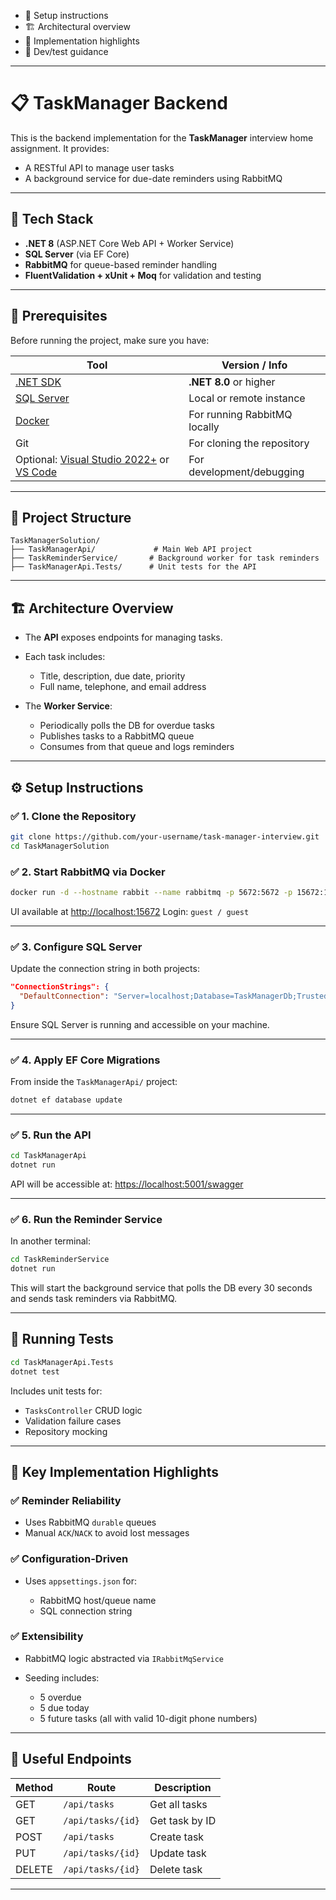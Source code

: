 * 🔧 Setup instructions
* 🏗 Architectural overview
* 🧠 Implementation highlights
* 🚀 Dev/test guidance

---

# 📋 TaskManager Backend

This is the backend implementation for the **TaskManager** interview home assignment. It provides:

* A RESTful API to manage user tasks
* A background service for due-date reminders using RabbitMQ

---

## 🚀 Tech Stack

* **.NET 8** (ASP.NET Core Web API + Worker Service)
* **SQL Server** (via EF Core)
* **RabbitMQ** for queue-based reminder handling
* **FluentValidation + xUnit + Moq** for validation and testing

---

## 🔧 Prerequisites

Before running the project, make sure you have:

| Tool                                                                                                              | Version / Info               |
| ----------------------------------------------------------------------------------------------------------------- | ---------------------------- |
| [.NET SDK](https://dotnet.microsoft.com/en-us/download)                                                           | **.NET 8.0** or higher       |
| [SQL Server](https://www.microsoft.com/en-us/sql-server/sql-server-downloads)                                     | Local or remote instance     |
| [Docker](https://www.docker.com/products/docker-desktop)                                                          | For running RabbitMQ locally |
| Git                                                                                                               | For cloning the repository   |
| Optional: [Visual Studio 2022+](https://visualstudio.microsoft.com/) or [VS Code](https://code.visualstudio.com/) | For development/debugging    |

---

## 📂 Project Structure

```
TaskManagerSolution/
├── TaskManagerApi/             # Main Web API project
├── TaskReminderService/       # Background worker for task reminders
├── TaskManagerApi.Tests/      # Unit tests for the API
```

---

## 🏗 Architecture Overview

* The **API** exposes endpoints for managing tasks.
* Each task includes:

  * Title, description, due date, priority
  * Full name, telephone, and email address
* The **Worker Service**:

  * Periodically polls the DB for overdue tasks
  * Publishes tasks to a RabbitMQ queue
  * Consumes from that queue and logs reminders

---

## ⚙️ Setup Instructions

### ✅ 1. Clone the Repository

```bash
git clone https://github.com/your-username/task-manager-interview.git
cd TaskManagerSolution
```

### ✅ 2. Start RabbitMQ via Docker

```bash
docker run -d --hostname rabbit --name rabbitmq -p 5672:5672 -p 15672:15672 rabbitmq:3-management

```

UI available at [http://localhost:15672](http://localhost:15672)
Login: `guest / guest`

---

### ✅ 3. Configure SQL Server

Update the connection string in both projects:

```json
"ConnectionStrings": {
  "DefaultConnection": "Server=localhost;Database=TaskManagerDb;Trusted_Connection=True;TrustServerCertificate=True;"
}
```

Ensure SQL Server is running and accessible on your machine.

---

### ✅ 4. Apply EF Core Migrations

From inside the `TaskManagerApi/` project:

```bash
dotnet ef database update
```

---

### ✅ 5. Run the API

```bash
cd TaskManagerApi
dotnet run
```

API will be accessible at:
[https://localhost:5001/swagger](https://localhost:5001/swagger)

---

### ✅ 6. Run the Reminder Service

In another terminal:

```bash
cd TaskReminderService
dotnet run
```

This will start the background service that polls the DB every 30 seconds and sends task reminders via RabbitMQ.

---

## 🧪 Running Tests

```bash
cd TaskManagerApi.Tests
dotnet test
```

Includes unit tests for:

* `TasksController` CRUD logic
* Validation failure cases
* Repository mocking

---

## 🧠 Key Implementation Highlights

### ✅ Reminder Reliability

* Uses RabbitMQ `durable` queues
* Manual `ACK`/`NACK` to avoid lost messages

### ✅ Configuration-Driven

* Uses `appsettings.json` for:

  * RabbitMQ host/queue name
  * SQL connection string

### ✅ Extensibility

* RabbitMQ logic abstracted via `IRabbitMqService`
* Seeding includes:

  * 5 overdue
  * 5 due today
  * 5 future tasks (all with valid 10-digit phone numbers)

---

## 📎 Useful Endpoints

| Method | Route             | Description    |
| ------ | ----------------- | -------------- |
| GET    | `/api/tasks`      | Get all tasks  |
| GET    | `/api/tasks/{id}` | Get task by ID |
| POST   | `/api/tasks`      | Create task    |
| PUT    | `/api/tasks/{id}` | Update task    |
| DELETE | `/api/tasks/{id}` | Delete task    |

---

